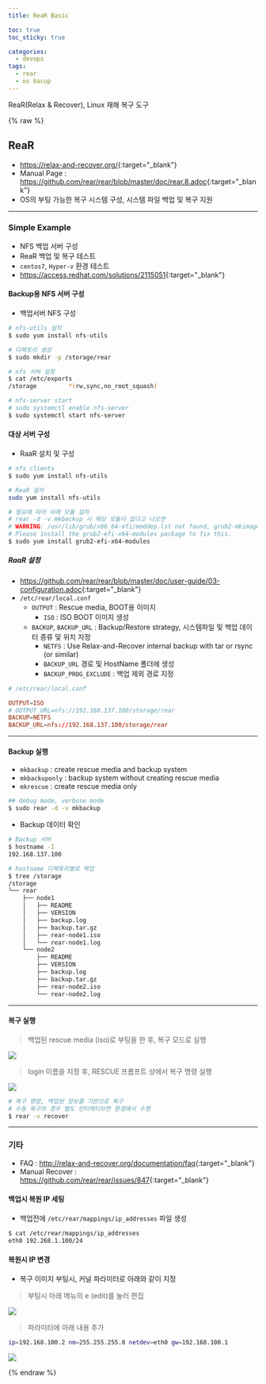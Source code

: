 ```yaml
---
title: ReaR Basic 

toc: true
toc_sticky: true

categories:
  - devops
tags:
  - rear
  - os bacup
---
```


ReaR(Relax & Recover), Linux 재해 복구 도구

{% raw %}

## ReaR
- <https://relax-and-recover.org/>{:target="_blank"}  
- Manual Page : <https://github.com/rear/rear/blob/master/doc/rear.8.adoc>{:target="_blank"}  
- OS의 부팅 가능한 복구 시스템 구성, 시스템 파일 백업 및 복구 지원 

---

### Simple Example
- NFS 백업 서버 구성
- ReaR 백업 및 복구 테스트 
- `centos7`, `Hyper-v` 환경 테스트 
- <https://access.redhat.com/solutions/2115051>{:target="_blank"} 

#### Backup용 NFS 서버 구성 
- 백업서버 NFS 구성 
  
```sh
# nfs-utils 설치 
$ sudo yum install nfs-utils

# 디렉토리 생성 
$ sudo mkdir -p /storage/rear

# nfs 서버 설정 
$ cat /etc/exports
/storage         *(rw,sync,no_root_squash)

# nfs-server start 
# sudo systemctl enable nfs-server
$ sudo systemctl start nfs-server
```

#### 대상 서버 구성 
- RaaR 설치 및 구성 

```sh
# nfs clients 
$ sudo yum install nfs-utils

# ReaR 설치 
sudo yum install nfs-utils

# 필요에 따라 아래 모듈 설치
# rear -d -v mkbackup 시 해당 모듈이 없다고 나오면
# WARNING: /usr/lib/grub/x86_64-efi/moddep.lst not found, grub2-mkimage will likely fail. 
# Please install the grub2-efi-x64-modules package to fix this.
$ sudo yum install grub2-efi-x64-modules
```

##### RaaR 설정 
- <https://github.com/rear/rear/blob/master/doc/user-guide/03-configuration.adoc>{:target="_blank"} 
- `/etc/rear/local.conf`
  - `OUTPUT` : Rescue media, BOOT용 이미지
    - `ISO` : ISO BOOT 이미지 생성 
  - `BACKUP`, `BACKUP_URL` : Backup/Restore strategy, 시스템파일 및 백업 데이터 종류 및 위치 지정 
    - `NETFS` : Use Relax-and-Recover internal backup with tar or rsync (or similar)
    - `BACKUP_URL` 경로 및 HostName 폴더에 생성 
    - `BACKUP_PROG_EXCLUDE` : 백업 제외 경로 지정 

```conf
# /etc/rear/local.conf

OUTPUT=ISO
# OUTPUT_URL=nfs://192.168.137.100/storage/rear
BACKUP=NETFS
BACKUP_URL=nfs://192.168.137.100/storage/rear
```

---

#### Backup 실행
- `mkbackup` : create rescue media and backup system
- `mkbackuponly` : backup system without creating rescue media
- `mkrescue` : create rescue media only

```sh
## debug mode, verbose mode
$ sudo rear -d -v mkbackup
```

- Backup 데이터 확인 

```sh
# Backup 서버
$ hostname -I
192.168.137.100

# hostname 디렉토리별로 백업 
$ tree /storage
/storage
└── rear
    ├── node1
    │   ├── README
    │   ├── VERSION
    │   ├── backup.log
    │   ├── backup.tar.gz
    │   ├── rear-node1.iso
    │   └── rear-node1.log
    └── node2
        ├── README
        ├── VERSION
        ├── backup.log
        ├── backup.tar.gz
        ├── rear-node2.iso
        └── rear-node2.log
```

---

#### 복구 실행

> 백업된 rescue media (iso)로 부팅을 한 후, 복구 모드로 실행 

![](/images/2022-02-08-09-47-08.png)

> login 이름을 지정 후, RESCUE 프롬프트 상에서 복구 명령 실행 

![](/images/2022-02-08-09-59-07.png)

```sh
# 복구 명령, 백업된 정보를 기반으로 복구 
# 수동 복구의 경우 별도 인터렉티브한 환경에서 수행 
$ rear -v recover 
```

---

### 기타 
- FAQ : <http://relax-and-recover.org/documentation/faq>{:target="_blank"}
- Manual Recover : <https://github.com/rear/rear/issues/847>{:target="_blank"}

#### 백업시 복원 IP 세팅
- 백업전에 `/etc/rear/mappings/ip_addresses` 파일 생성

```sh
$ cat /etc/rear/mappings/ip_addresses
eth0 192.268.1.100/24
```

#### 복원시 IP 변경 
- 복구 이미지 부팅시, 커널 파라미터로 아래와 같이 지정 

> 부팅시 아래 메뉴의 e (edit)를 눌러 편집

![](/images/2022-02-09-13-34-20.png)

> 파라미터에 아래 내용 추가

```sh
ip=192.168.100.2 nm=255.255.255.0 netdev=eth0 gw=192.168.100.1
```

![](/images/2022-02-09-13-44-25.png)



{% endraw %}
